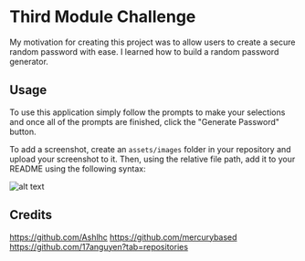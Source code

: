 
# Third Module Challenge
 
 My motivation for creating this project was to allow users to create a secure random password with ease. I learned how to build a random password generator.

## Usage

To use this application simply follow the prompts to make your selections and once all of the prompts are finished, click the "Generate Password" button.

To add a screenshot, create an `assets/images` folder in your repository and upload your screenshot to it. Then, using the relative file path, add it to your README using the following syntax:

![alt text](assets/images/screenshot.png)

## Credits

https://github.com/Ashlhc
https://github.com/mercurybased
https://github.com/17anguyen?tab=repositories